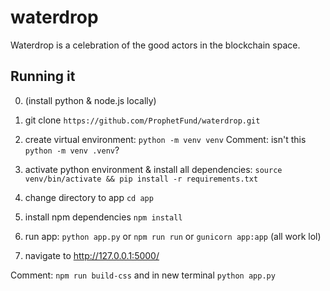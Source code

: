 # waterdrop
Waterdrop is a celebration of the good actors in the blockchain space.


## Running it
0. (install python & node.js locally)
1. git clone ```https://github.com/ProphetFund/waterdrop.git```
2. create virtual environment: ```python -m venv venv``` 
Comment: isn't this ```python -m venv .venv```? 

3. activate python environment &  install all dependencies: ```source venv/bin/activate && pip install -r requirements.txt```
4. change directory to app ```cd app```
4. install npm dependencies ```npm install```
4. run app: ```python app.py``` or ```npm run run``` or ```gunicorn app:app``` (all work lol)
5. navigate to http://127.0.0.1:5000/

Comment: ```npm run build-css``` and in new terminal ```python app.py```